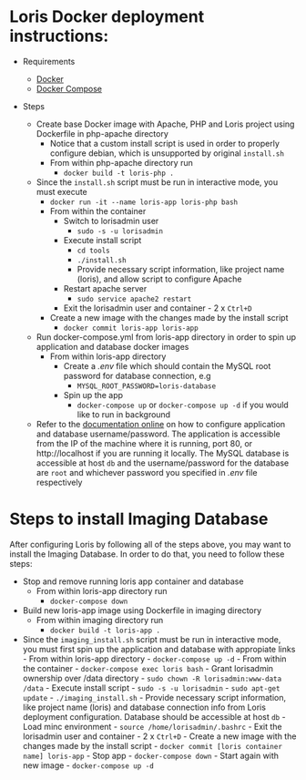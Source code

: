 Loris Docker deployment instructions:
===
* Requirements
    - [Docker](https://docs.docker.com/install/)
    - [Docker Compose](https://docs.docker.com/compose/install/)

* Steps
    - Create base Docker image with Apache, PHP and Loris project using Dockerfile in php-apache directory
        - Notice that a custom install script is used in order to properly configure debian, which is unsupported by original `install.sh`
        - From within php-apache directory run
            - `docker build -t loris-php .`
    - Since the `install.sh` script must be run in interactive mode, you must execute
        - `docker run -it --name loris-app loris-php bash`
        - From within the container
            - Switch to lorisadmin user
                - `sudo -s -u lorisadmin`
            - Execute install script
                - `cd tools`
                - `./install.sh`
                - Provide necessary script information, like project name (loris), and allow script to configure Apache
            - Restart apache server
                - `sudo service apache2 restart`
            - Exit the lorisadmin user and container 
                    - 2 x `Ctrl+D`
        - Create a new image with the changes made by the install script
            - `docker commit loris-app loris-app`
    - Run docker-compose.yml from loris-app directory in order to spin up application and database docker images
        - From within loris-app directory
            - Create a _.env_ file which should contain the MySQL root password for database connection, e.g
                - `MYSQL_ROOT_PASSWORD=loris-database`
            - Spin up the app
                - `docker-compose up` or `docker-compose up -d` if you would like to run in background
    - Refer to the [documentation online](https://github.com/aces/Loris/wiki/Installing-Loris-in-Brief#installing-the-database---1-of-2) on how to configure application and database username/password. The application is accessible from the IP of the machine where it is running, port 80, or http://localhost if you are running it locally. The MySQL database is accessible at host `db` and the username/password for the database are `root` and whichever password you specified in _.env_ file respectively

Steps to install Imaging Database
===
After configuring Loris by following all of the steps above, you may want to install the Imaging Database. In order to do that, you need to follow these steps:
- Stop and remove running loris app container and database
    - From within loris-app directory run
        - `docker-compose down`
- Build new loris-app image using Dockerfile in imaging directory
    - From within imaging directory run
        - `docker build -t loris-app .`
- Since the `imaging_install.sh` script must be run in interactive mode, you must first spin up the application and database with appropiate links 
        - From within loris-app directory
            - `docker-compose up -d`
        - From within the container
            - `docker-compose exec loris bash`
            - Grant lorisadmin ownership over /data directory
                - `sudo chown -R lorisadmin:www-data /data`
            - Execute install script
                - `sudo -s -u lorisadmin`
                - `sudo apt-get update`
                - `./imaging_install.sh`
                - Provide necessary script information, like project name (loris) and database connection info from Loris deployment configuration. Database should be accessible at host `db`
            - Load minc environment
                - `source /home/lorisadmin/.bashrc`
            - Exit the lorisadmin user and container 
                    - 2 x `Ctrl+D`
        - Create a new image with the changes made by the install script
            - `docker commit [loris container name] loris-app`
        - Stop app
            - `docker-compose down`
        - Start again with new image
            - `docker-compose up -d`


    